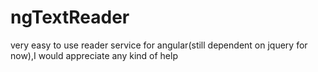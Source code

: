 # ngTextReader
very easy to use reader service for angular(still dependent on jquery for now),I would appreciate any kind of help
